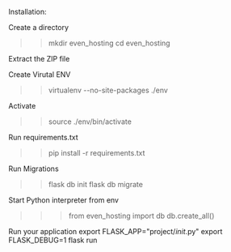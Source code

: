 Installation:

Create a directory

>> mkdir even_hosting
>> cd even_hosting 

Extract the ZIP file

Create Virutal ENV
>> virtualenv --no-site-packages ./env

Activate
>> source ./env/bin/activate

Run requirements.txt
>> pip install -r requirements.txt

Run Migrations
>> flask db init
>> flask db migrate

Start Python interpreter from env
>>> from even_hosting import db
>>> db.create_all()

Run your application
export FLASK_APP="project/_init_.py"
export FLASK_DEBUG=1
flask run
